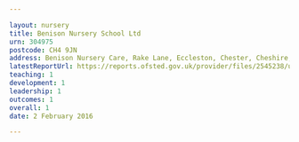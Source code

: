 ```yaml
---

layout: nursery
title: Benison Nursery School Ltd
urn: 304975
postcode: CH4 9JN
address: Benison Nursery Care, Rake Lane, Eccleston, Chester, Cheshire, CH4 9JN
latestReportUrl: https://reports.ofsted.gov.uk/provider/files/2545238/urn/304975.pdf
teaching: 1
development: 1
leadership: 1
outcomes: 1
overall: 1
date: 2 February 2016

---
```

